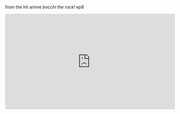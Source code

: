 from the hit anime _bocchi the rock!_ ep8

<iframe width="560" height="315" src="https://www.youtube.com/embed/0dQXSfaWIuo?si=m9xbKJl7obsHPQnx" title="YouTube video player" frameborder="0" allow="accelerometer; autoplay; clipboard-write; encrypted-media; gyroscope; picture-in-picture; web-share" allowfullscreen></iframe>